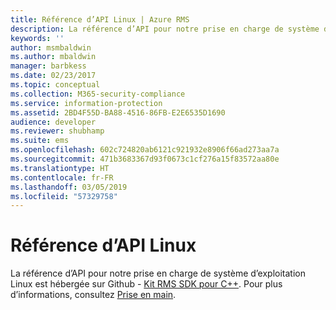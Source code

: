 ```yaml
---
title: Référence d’API Linux | Azure RMS
description: La référence d’API pour notre prise en charge de système d’exploitation Linux est hébergée sur Github.
keywords: ''
author: msmbaldwin
ms.author: mbaldwin
manager: barbkess
ms.date: 02/23/2017
ms.topic: conceptual
ms.collection: M365-security-compliance
ms.service: information-protection
ms.assetid: 2BD4F55D-BA88-4516-86FB-E2E6535D1690
audience: developer
ms.reviewer: shubhamp
ms.suite: ems
ms.openlocfilehash: 602c724820ab6121c921932e8906f66ad273aa7a
ms.sourcegitcommit: 471b3683367d93f0673c1cf276a15f83572aa80e
ms.translationtype: HT
ms.contentlocale: fr-FR
ms.lasthandoff: 03/05/2019
ms.locfileid: "57329758"
---
```

# <a name="linux-api-reference"></a>Référence d’API Linux

La référence d’API pour notre prise en charge de système d’exploitation Linux est hébergée sur Github - [Kit RMS SDK pour C++](https://azuread.github.io/rms-sdk-for-cpp/annotated.html). Pour plus d’informations, consultez [Prise en main](get-started.md).
